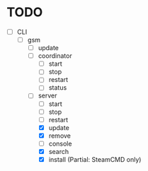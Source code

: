 # TODO

- [ ] CLI
  - [ ] gsm
    - [ ] update
    - [ ] coordinator
      - [ ] start
      - [ ] stop
      - [ ] restart
      - [ ] status
    - [ ] server
      - [ ] start
      - [ ] stop
      - [ ] restart
      - [x] update
      - [x] remove
      - [ ] console
      - [x] search
      - [x] install (Partial: SteamCMD only)